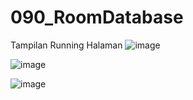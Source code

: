 # 090_RoomDatabase

Tampilan Running Halaman
![image](https://github.com/wildmove/090_RoomDatabase/assets/89931105/c06ce7d0-844d-4127-a46f-ebe28d77ddcf)

![image](https://github.com/wildmove/090_RoomDatabase/assets/89931105/70466df6-66cd-4bfd-92db-2c6c9869e063)

![image](https://github.com/wildmove/090_RoomDatabase/assets/89931105/0f945bb6-7360-4948-8607-2fbf44c0118b)
